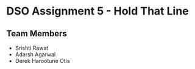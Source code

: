# DSO Assignment 5 - Hold That Line

## Team Members
* Srishti Rawat
* Adarsh Agarwal  
* Derek Harootune Otis
